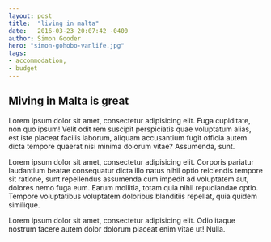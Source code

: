 ```yaml
---
layout: post
title:  "living in malta"
date:   2016-03-23 20:07:42 -0400
author: Simon Gooder
hero: "simon-gohobo-vanlife.jpg"
tags: 
- accommodation,  
- budget
---
```



## Miving in Malta is great

Lorem ipsum dolor sit amet, consectetur adipisicing elit. Fuga cupiditate, non quo ipsum! Velit odit rem suscipit perspiciatis quae voluptatum alias, est iste placeat facilis laborum, aliquam accusantium fugit officia autem dicta tempore quaerat nisi minima dolorum vitae? Assumenda, sunt.

Lorem ipsum dolor sit amet, consectetur adipisicing elit. Corporis pariatur laudantium beatae consequatur dicta illo natus nihil optio reiciendis tempore sit ratione, sunt repellendus assumenda cum impedit ad voluptatem aut, dolores nemo fuga eum. Earum mollitia, totam quia nihil repudiandae optio. Tempore voluptatibus voluptatem doloribus blanditiis repellat, quia quidem similique.

Lorem ipsum dolor sit amet, consectetur adipisicing elit. Odio itaque nostrum facere autem dolor dolorum placeat enim vitae ut! Nulla.